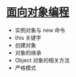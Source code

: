 # [面向对象编程](./../xmind/JavaScript.xmind)

+ 实例对象与 new 命令
+ this 关键字
+ 创建对象
+ 对象的继承
+ Object 对象的相关方法
+ 严格模式
